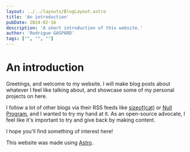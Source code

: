 ```yaml
---
layout: ../../layouts/BlogLayout.astro
title: 'An introduction'
pubDate: 2024-02-16
description: 'A short introduction of this website.'
author: 'Rodrigue GASPARD'
tags: ["", "", ""]
---
```

# An introduction

Greetings, and welcome to my website. I will make blog posts about whatever I feel like talking about, and showcase some of my personal projects on here. 

I follow a lot of other blogs via their RSS feeds like [sizeof(cat)](https://sizeof.cat/) or [Null Program](https://nullprogram.com/), and I wanted to try my hand at it. As an open-source advocate, I feel like it's important to try and give back by making content.

I hope you'll find something of interest here!

This website was made using [Astro](https://astro.build/).
